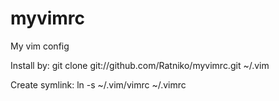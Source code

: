 # myvimrc
My vim config

Install by:
git clone git://github.com/Ratniko/myvimrc.git  ~/.vim

Create symlink:
ln -s ~/.vim/vimrc ~/.vimrc
